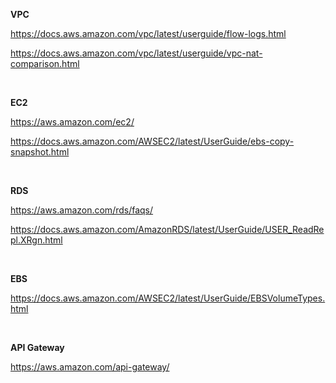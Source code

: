 **VPC**

https://docs.aws.amazon.com/vpc/latest/userguide/flow-logs.html

https://docs.aws.amazon.com/vpc/latest/userguide/vpc-nat-comparison.html

&nbsp; 

**EC2**

https://aws.amazon.com/ec2/

https://docs.aws.amazon.com/AWSEC2/latest/UserGuide/ebs-copy-snapshot.html

&nbsp; 
&nbsp;

**RDS**

https://aws.amazon.com/rds/faqs/

https://docs.aws.amazon.com/AmazonRDS/latest/UserGuide/USER_ReadRepl.XRgn.html

&nbsp; 

**EBS**

https://docs.aws.amazon.com/AWSEC2/latest/UserGuide/EBSVolumeTypes.html

&nbsp; 


**API Gateway**

https://aws.amazon.com/api-gateway/
